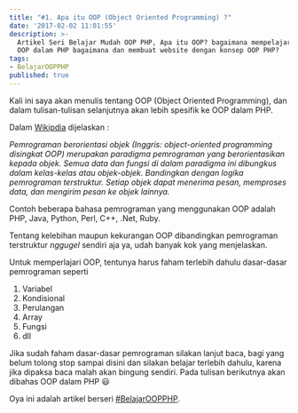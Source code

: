 ```yaml
---
title: "#1. Apa itu OOP (Object Oriented Programming) ?"
date: '2017-02-02 11:01:55'
description: >-
  Artikel Seri Belajar Mudah OOP PHP, Apa itu OOP? bagaimana mempelajari
  OOP dalam PHP bagaimana dan membuat website dengan konsep OOP PHP?
tags:
- BelajarOOPPHP
published: true
---
```


Kali ini saya akan menulis tentang OOP (Object Oriented Programming), dan dalam tulisan-tulisan selanjutnya akan lebih spesifik ke OOP dalam PHP.

Dalam [Wikipdia](http://https://id.wikipedia.org/wiki/Pemrograman_berorientasi_objek) dijelaskan :

*Pemrograman berorientasi objek (Inggris: object-oriented programming disingkat OOP) merupakan paradigma pemrograman yang berorientasikan kepada objek. Semua data dan fungsi di dalam paradigma ini dibungkus dalam kelas-kelas atau objek-objek. Bandingkan dengan logika pemrograman terstruktur. Setiap objek dapat menerima pesan, memproses data, dan mengirim pesan ke objek lainnya.*

Contoh beberapa bahasa pemrograman yang menggunakan OOP adalah PHP, Java, Python, Perl, C++, .Net, Ruby.

Tentang kelebihan maupun kekurangan OOP dibandingkan pemrograman terstruktur *nggugel* sendiri aja ya, udah banyak kok yang menjelaskan.

Untuk memperlajari OOP, tentunya harus faham terlebih dahulu dasar-dasar pemrograman seperti 

1. Variabel
2. Kondisional
3. Perulangan
4. Array
5. Fungsi
6. dll

Jika sudah faham dasar-dasar pemrograman silakan lanjut baca, bagi yang belum tolong stop sampai disini dan silakan belajar terlebih dahulu, karena jika dipaksa baca malah akan bingung sendiri. Pada tulisan berikutnya akan dibahas OOP dalam PHP :smiley:

Oya ini adalah artikel berseri [#BelajarOOPPHP](http://khoerodin.id/tag/#BelajarOOPPHP).